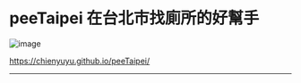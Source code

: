 # peeTaipei 在台北市找廁所的好幫手


![image](demo/CPT2210281349-475x852.gif)

https://chienyuyu.github.io/peeTaipei/

***

